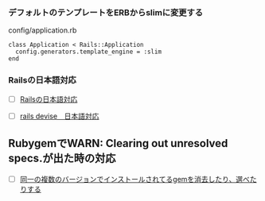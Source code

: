

### デフォルトのテンプレートをERBからslimに変更する

config/application.rb
```
class Application < Rails::Application
  config.generators.template_engine = :slim
end
```

### Railsの日本語対応

- [ ] <a href="https://qiita.com/shizuma/items/a52fd0ef5b60d61fa330">Railsの日本語対応</a>
- [ ] <a href="https://qiita.com/MasatoYoshioka@github/items/8d910e793e7c485403bb">rails devise　日本語対応</a>


## RubygemでWARN: Clearing out unresolved specs.が出た時の対応

- [ ] <a href="https://qiita.com/seimiyajun/items/cc823452082a115fba07">同一の複数のバージョンでインストールされてるgemを消去したり、選べたりする</a>
